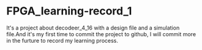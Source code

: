 # FPGA_learning-record_1
It's a project about decodeer_4_16 with a design file and a simulation file.And it's my first time to commit the project to github, I will commit more in the furture to record my learning process.
